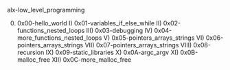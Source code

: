 alx-low_level_programming

0) 0x00-hello_world
I) 0x01-variables_if_else_while
II) 0x02-functions_nested_loops
III) 0x03-debugging
IV) 0x04-more_functions_nested_loops
V) 0x05-pointers_arrays_strings 
VI) 0x06-pointers_arrays_strings
VII) 0x07-pointers_arrays_strings
VIII) 0x08-recursion
IX) 0x09-static_libraries
X) 0x0A-argc_argv
XI) 0x0B-malloc_free
XII) 0x0C-more_malloc_free
